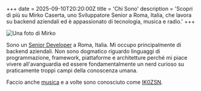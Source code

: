 +++
date = 2025-09-10T20:20:00Z
title = 'Chi Sono'
description = 'Scopri di più su Mirko Caserta, uno Sviluppatore Senior a Roma, Italia, che lavora su backend aziendali ed è appassionato di tecnologia, musica e radio.'
+++

![Una foto di Mirko](../../images/mirko.jpg)

Sono un [Senior Developer](@/pages/cv.it.md) a Roma, Italia. Mi occupo
principalmente di backend aziendali. Non sono dogmatico riguardo linguaggi di
programmazione, framework, piattaforme e architetture perché mi piace vivere
all'avanguardia ed essere fondamentalmente un nerd curioso su praticamente
troppi campi della conoscenza umana.

Faccio anche [musica](https://open.spotify.com/artist/0jv0oWHiTvLG9PetrnX5PO) e
a volte sono conosciuto come [IK0ZSN](https://www.qrz.com/db/ik0zsn).
